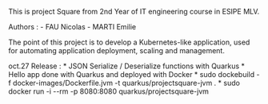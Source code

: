 This is project Square from 2nd Year of IT engineering course in ESIPE MLV.

Authors :
    - FAU Nicolas
    - MARTI Emilie
    
The point of this project is to develop a Kubernetes-like application, used for automating application deployment, scaling and management.

oct.27 Release :
    * JSON Serialize / Deserialize functions with Quarkus
    * Hello app done with Quarkus and deployed with Docker
        * sudo dockebuild -f docker-images/Dockerfile.jvm -t quarkus/projectsquare-jvm .
        * sudo docker run -i --rm -p 8080:8080 quarkus/projectsquare-jvm
